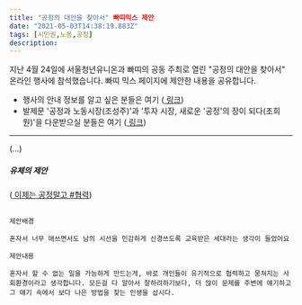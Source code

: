 ```yaml
---
title: "공정의 대안을 찾아서" 빠띠믹스 제안
date: "2021-05-03T14:38:19.883Z"
tags: [시민권,노동,공정]
description: 
---
```


지난 4월 24일에 서울청년유니온과 빠띠의 공동 주최로 열린 "공정의 대안을 찾아서" 온라인 행사에 참석했습니다. 빠띠 믹스 페이지에 제안한 내용을 공유합니다. 

- 행사의 안내 정보를 알고 싶은 분들은 여기 (<a href="https://parti.mx/post/DYTJHzh16Qi3J5Th8p0S" target="_blank"> 링크</a>)
- 발제문 '공정과 노동시장(조성주)'과 '투자 시장, 새로운 '공정'의 장이 되다(조희원)'을 다운받으실 분들은 여기 (<a href="https://parti.mx/post/AXe9Gd8Ua2ngsdeTYwVF" target="_blank"> 링크</a>)

---


(...)

##### 유체의 제안

(<a href="https://parti.mx/post/ynRtm5qQ3jFgBXu3PYGH" target="_blank"> 이제는 공정말고 #협력</a>)


```shell

제안배경

혼자서 너무 애쓰면서도 남의 시선을 민감하게 신경쓰도록 교육받은 세대라는 생각이 들었어요

제안내용
 
혼자서 할 수 없는 일을 가능하게 만드는게, 바로 개인들이 유기적으로 협력하고 뭉쳐지는 사회환경이라고 생각합니다. 모든걸 다 알아서 잘하려하기보다, 더 많이 문제를 주변에 얘기하고 그 얘기 속에서 보다 나은 방법을 찾는 인생을 삽시다.      

```

